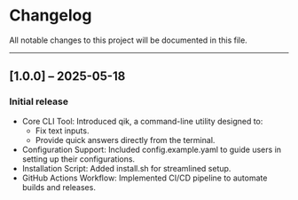 # Changelog

All notable changes to this project will be documented in this file.

---

## [1.0.0] – 2025-05-18
### Initial release
- Core CLI Tool: Introduced qik, a command-line utility designed to:
    - Fix text inputs.
    - Provide quick answers directly from the terminal.
- Configuration Support: Included config.example.yaml to guide users in setting up their configurations.
- Installation Script: Added install.sh for streamlined setup.
- GitHub Actions Workflow: Implemented CI/CD pipeline to automate builds and releases.
